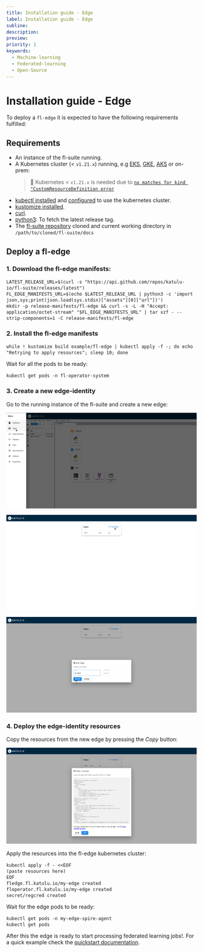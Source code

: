 ```yaml
---
title: Installation guide - Edge
label: Installation guide - Edge
subline:
description:
preview:
priority: 1
keywords:
  - Machine-learning
  - Federated-learning
  - Open-Source
---
```


# Installation guide - Edge

To deploy a `fl-edge` it is expected to have the following requirements fulfilled:

## Requirements

* An instance of the fl-suite running.
* A Kubernetes cluster (< `v1.21.x`) running, e.g [EKS](https://docs.aws.amazon.com/eks/latest/userguide/create-cluster.html), [GKE](https://cloud.google.com/kubernetes-engine/docs/deploy-app-cluster#create_cluster), [AKS](https://docs.microsoft.com/en-us/azure/aks/kubernetes-walkthrough#create-aks-cluster) or on-prem:
  > 📝 Kubernetes < `v1.21.x` is needed due to [`no matches for kind "CustomResourceDefinition error`](https://github.com/kubeflow/manifests/issues/2028)
* [kubectl installed](https://kubernetes.io/docs/tasks/tools/#kubectl) and [configured](https://kubernetes.io/docs/concepts/configuration/organize-cluster-access-kubeconfig/) to use the kubernetes cluster.
* [kustomize installed](https://kubectl.docs.kubernetes.io/installation/kustomize/).
* [curl](https://curl.se/download.html).
* [python3](https://www.python.org/downloads/): To fetch the latest release tag.
* The [fl-suite repository](https://github.com/katulu-io/fl-suite) cloned and current working directory in `/path/to/cloned/fl-suite/docs`

## Deploy a fl-edge

### 1. Download the fl-edge manifests:

```shell
LATEST_RELEASE_URL=$(curl -s "https://api.github.com/repos/katulu-io/fl-suite/releases/latest")
FL_EDGE_MANIFESTS_URL=$(echo $LATEST_RELEASE_URL | python3 -c 'import json,sys;print(json.load(sys.stdin)["assets"][0]["url"])')
mkdir -p release-manifests/fl-edge && curl -s -L -H "Accept: application/octet-stream" "$FL_EDGE_MANIFESTS_URL" | tar xzf - --strip-components=1 -C release-manifests/fl-edge
```

### 2. Install the fl-edge manifests

```shell
while ! kustomize build example/fl-edge | kubectl apply -f -; do echo "Retrying to apply resources"; sleep 10; done
```

Wait for all the pods to be ready:

```shell
kubectl get pods -n fl-operator-system
```

### 3. Create a new edge-identity

Go to the running instance of the fl-suite and create a new edge:

![](../images/fl-suite-menu.png)
<br />

![](../images/fl-suite-edges.png)
<br />

![](../images/fl-suite-edge-form.png)
<br />

### 4. Deploy the edge-identity resources

Copy the resources from the new edge by pressing the *Copy* button:

![](../images/fl-suite-new-edge.png)
<br />

Apply the resources into the fl-edge kubernetes cluster:

```shell
kubectl apply -f - <<EOF
(paste resources here)
EOF
fledge.fl.katulu.io/my-edge created
floperator.fl.katulu.io/my-edge created
secret/regcred created
```

Wait for the edge pods to be ready:

```shell
kubectl get pods -n my-edge-spire-agent
kubectl get pods
```

After this the edge is ready to start processing federated learning jobs!. For a quick example check the [quickstart documentation](quickstart.md).
